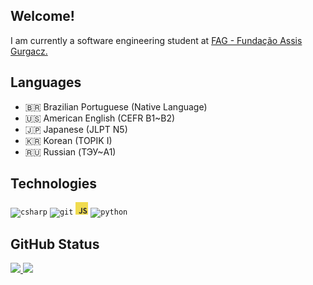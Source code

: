 ## Welcome!

I am currently a software engineering student at [FAG - Fundação Assis Gurgacz.](https://www.fag.edu.br/)

## Languages

* 🇧🇷 Brazilian Portuguese (Native Language)
* 🇺🇸 American English (CEFR B1~B2)
* 🇯🇵 Japanese (JLPT N5)
* 🇰🇷 Korean (TOPIK I)
* 🇷🇺 Russian (ТЭУ~A1)

## Technologies

<code><img height="20" alt="csharp" title="C#" src="https://raw.githubusercontent.com/jmnote/z-icons/master/svg/csharp.svg"></code>
<code><img height="20" alt="git" title="Git" src="https://raw.githubusercontent.com/jmnote/z-icons/master/svg/git.svg"></code>
<code><img height="20" alt="javascript" title="JavaScript" src="https://raw.githubusercontent.com/github/explore/80688e429a7d4ef2fca1e82350fe8e3517d3494d/topics/javascript/javascript.png"></code>
<code><img height="20" alt="python" title="Python" src="https://raw.githubusercontent.com/jmnote/z-icons/master/svg/python.svg"></code>

## GitHub Status

<div>
<a href="https://github.com/schunski">
<img height="180em" src="https://github-readme-stats.vercel.app/api/top-langs/?username=schunski&layout=compact&langs_count=7&theme=radical"/>
<img height="180em" src="https://github-readme-stats.vercel.app/api?username=schunski&show_icons=true&theme=radical&include_all_commits=true&count_private=true"/>
</div>
 
  
